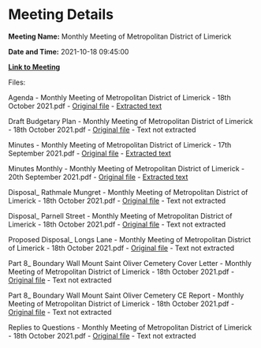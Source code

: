 # Meeting Details

**Meeting Name:** Monthly Meeting of Metropolitan District of Limerick

**Date and Time:** 2021-10-18 09:45:00

**[Link to Meeting](https://www.limerick.ie/council/whats-on/monthly-meeting-metropolitan-district-limerick-77)**

Files: 

Agenda - Monthly Meeting of Metropolitan District of Limerick - 18th October 2021.pdf - [Original file](https://www.limerick.ie/sites/default/files/media/documents/2021-10/00-agenda-monthly-meeting-of-the-metropolitan-district-18th-october-2021.pdf) - [Extracted text](./Agenda%20-%C2%A0Monthly%20Meeting%20of%20Metropolitan%20District%20of%20Limerick%20-%2018th%20October%202021.md)

Draft Budgetary Plan - Monthly Meeting of Metropolitan District of Limerick - 18th October 2021.pdf - [Original file](https://www.limerick.ie/sites/default/files/media/documents/2021-10/01-report-draft-budgetary-plan-2022-gma.pdf) - Text not extracted

Minutes - Monthly Meeting of Metropolitan District of Limerick - 17th September 2021.pdf - [Original file](https://www.limerick.ie/sites/default/files/media/documents/2021-10/02a-draft-minutes-special-meeting-17th-september-2021.pdf) - [Extracted text](./Minutes%20-%20Monthly%20Meeting%20of%20Metropolitan%20District%20of%20Limerick%20-%2017th%20September%202021.md)

Minutes Monthly - Monthly Meeting of Metropolitan District of Limerick - 20th September 2021.pdf - [Original file](https://www.limerick.ie/sites/default/files/media/documents/2021-10/02b-draft-minutes-monthly-meeting-20th-september-2021.pdf) - [Extracted text](./Minutes%20Monthly%20-%20Monthly%20Meeting%20of%20Metropolitan%20District%20of%20Limerick%20-%2020th%20September%202021.md)

Disposal_ Rathmale Mungret - Monthly Meeting of Metropolitan District of Limerick - 18th October 2021.pdf - [Original file](https://www.limerick.ie/sites/default/files/media/documents/2021-10/03a-disposal-rathmale-mungret.pdf) - Text not extracted

Disposal_ Parnell Street - Monthly Meeting of Metropolitan District of Limerick - 18th October 2021.pdf - [Original file](https://www.limerick.ie/sites/default/files/media/documents/2021-10/03b-disposal-parnell-street.pdf) - Text not extracted

Proposed Disposal_ Longs Lane - Monthly Meeting of Metropolitan District of Limerick - 18th October 2021.pdf - [Original file](https://www.limerick.ie/sites/default/files/media/documents/2021-10/03c-proposed-disposal-longs-lane.pdf) - Text not extracted

Part 8_ Boundary Wall Mount Saint Oliver Cemetery Cover Letter - Monthly Meeting of Metropolitan District of Limerick - 18th October 2021.pdf - [Original file](https://www.limerick.ie/sites/default/files/media/documents/2021-10/04a-part-8-boundary-wall-mount-saint-oliver-cemetery-cover-letter.pdf) - Text not extracted

Part 8_ Boundary Wall Mount Saint Oliver Cemetery CE Report - Monthly Meeting of Metropolitan District of Limerick - 18th October 2021.pdf - [Original file](https://www.limerick.ie/sites/default/files/media/documents/2021-10/04b-part-8-boundary-wall-mount-saint-oliver-cemetery-ce-report.pdf) - Text not extracted

Replies to Questions - Monthly Meeting of Metropolitan District of Limerick - 18th October 2021.pdf - [Original file](https://www.limerick.ie/sites/default/files/media/documents/2021-10/replies-to-questions-meeting-of-metropolitan-district-of-limerick-18.10.2021.pdf) - Text not extracted

